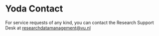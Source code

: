 # Yoda Contact

For service requests of any kind, you can contact the Research Support Desk at [researchdatamanagement@vu.nl](mailto:researchdatamanagement@vu.nl)

